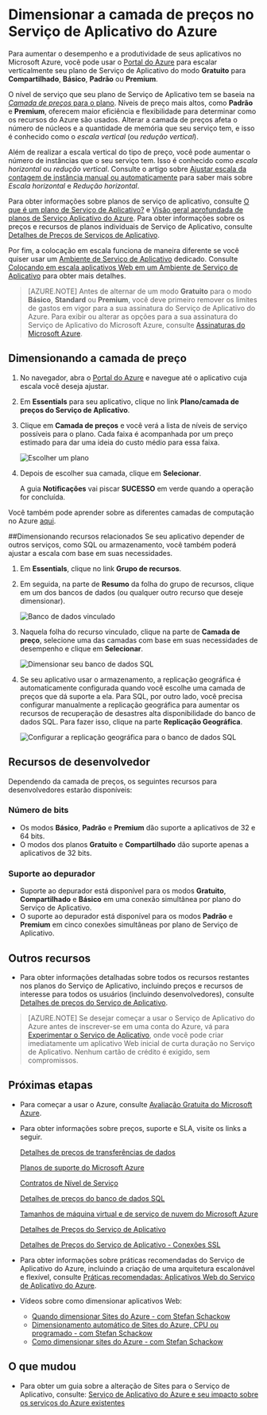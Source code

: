 <properties 
	pageTitle="Dimensionar a camada de preços no Serviço de Aplicativo do Azure" 
	description="Saiba como dimensionar aplicativos Web, móveis, de API e lógicos no Serviço de Aplicativo do Azure, incluindo dimensionamento automático." 
	services="app-service" 
	documentationCenter="" 
	authors="stepsic-microsoft-com" 
	manager="wpickett" 
	editor="mollybos"/>

<tags 
	ms.service="app-service" 
	ms.workload="web" 
	ms.tgt_pltfrm="na" 
	ms.devlang="na" 
	ms.topic="article" 
	ms.date="01/09/2016" 
	ms.author="stepsic"/>

# Dimensionar a camada de preços no Serviço de Aplicativo do Azure

Para aumentar o desempenho e a produtividade de seus aplicativos no Microsoft Azure, você pode usar o [Portal do Azure](https://portal.azure.com/) para escalar verticalmente seu plano de Serviço de Aplicativo do modo **Gratuito** para **Compartilhado**, **Básico**, **Padrão** ou **Premium**.

O nível de serviço que seu plano de Serviço de Aplicativo tem se baseia na [*Camada de preços* para o plano](/pricing/details/app-service/). Níveis de preço mais altos, como **Padrão** e **Premium**, oferecem maior eficiência e flexibilidade para determinar como os recursos do Azure são usados. Alterar a camada de preços afeta o número de núcleos e a quantidade de memória que seu serviço tem, e isso é conhecido como o *escala vertical* (ou *redução vertical*).

Além de realizar a escala vertical do tipo de preço, você pode aumentar o número de instâncias que o seu serviço tem. Isso é conhecido como *escala horizontal* ou *redução vertical*. Consulte o artigo sobre [Ajustar escala da contagem de instância manual ou automaticamente](../insights-how-to-scale.md) para saber mais sobre *Escala horizontal* e *Redução horizontal*.

Para obter informações sobre planos de serviço de aplicativo, consulte [O que é um plano de Serviço de Aplicativo?](../web-sites-web-hosting-plan-overview.md) e [Visão geral aprofundada de planos de Serviço Aplicativo do Azure](azure-web-sites-web-hosting-plans-in-depth-overview.md). Para obter informações sobre os preços e recursos de planos individuais de Serviço de Aplicativo, consulte [Detalhes de Preços de Serviços de Aplicativo](/pricing/details/app-service/).

Por fim, a colocação em escala funciona de maneira diferente se você quiser usar um [Ambiente de Serviço de Aplicativo](app-service-app-service-environment-intro.md) dedicado. Consulte [Colocando em escala aplicativos Web em um Ambiente de Serviço de Aplicativo](app-service-web-scale-a-web-app-in-an-app-service-environment.md) para obter mais detalhes.

> [AZURE.NOTE] Antes de alternar de um modo **Gratuito** para o modo **Básico**, **Standard** ou **Premium**, você deve primeiro remover os limites de gastos em vigor para a sua assinatura do Serviço de Aplicativo do Azure. Para exibir ou alterar as opções para a sua assinatura do Serviço de Aplicativo do Microsoft Azure, consulte [Assinaturas do Microsoft Azure][azuresubscriptions].

<a name="scalingsharedorbasic"></a> <a name="scalingstandard"></a>

## Dimensionando a camada de preço

1. No navegador, abra o [Portal do Azure][portal] e navegue até o aplicativo cuja escala você deseja ajustar.
	
2. Em **Essentials** para seu aplicativo, clique no link **Plano/camada de preços do Serviço de Aplicativo**.

3. Clique em **Camada de preços** e você verá a lista de níveis de serviço possíveis para o plano. Cada faixa é acompanhada por um preço estimado para dar uma ideia do custo médio para essa faixa.
	
	![Escolher um plano](./media/app-service-scale/ChoosePricingTier.png)
	
4. Depois de escolher sua camada, clique em **Selecionar**.
	
	A guia **Notificações** vai piscar **SUCESSO** em verde quando a operação for concluída.
 
Você também pode aprender sobre as diferentes camadas de computação no Azure [aqui](http://go.microsoft.com/fwlink/?LinkId=309169).
	
<a name="ScalingSQLServer"></a>
##Dimensionando recursos relacionados
Se seu aplicativo depender de outros serviços, como SQL ou armazenamento, você também poderá ajustar a escala com base em suas necessidades.

1. Em **Essentials**, clique no link **Grupo de recursos**.

2. Em seguida, na parte de **Resumo** da folha do grupo de recursos, clique em um dos bancos de dados (ou qualquer outro recurso que deseje dimensionar).

	![Banco de dados vinculado](./media/app-service-scale/ResourceGroup.png)
	
3. Naquela folha do recurso vinculado, clique na parte de **Camada de preço**, selecione uma das camadas com base em suas necessidades de desempenho e clique em **Selecionar**.
	
	![Dimensionar seu banco de dados SQL](./media/app-service-scale/ScaleDatabase.png)
	
4. Se seu aplicativo usar o armazenamento, a replicação geográfica é automaticamente configurada quando você escolhe uma camada de preços que dá suporte a ela. Para SQL, por outro lado, você precisa configurar manualmente a replicação geográfica para aumentar os recursos de recuperação de desastres alta disponibilidade do banco de dados SQL. Para fazer isso, clique na parte **Replicação Geográfica**.
	
	![Configurar a replicação geográfica para o banco de dados SQL](./media/app-service-scale/GeoReplication.png)
	
<a name="devfeatures"></a>
## Recursos de desenvolvedor
Dependendo da camada de preços, os seguintes recursos para desenvolvedores estarão disponíveis:

### Número de bits ###

- Os modos **Básico**, **Padrão** e **Premium** dão suporte a aplicativos de 32 e 64 bits.
- O modos dos planos **Gratuito** e **Compartilhado** dão suporte apenas a aplicativos de 32 bits.

### Suporte ao depurador ###

- Suporte ao depurador está disponível para os modos **Gratuito**, **Compartilhado** e **Básico** em uma conexão simultânea por plano do Serviço de Aplicativo.
- O suporte ao depurador está disponível para os modos **Padrão** e **Premium** em cinco conexões simultâneas por plano de Serviço de Aplicativo.

<a name="OtherFeatures"></a>
## Outros recursos

- Para obter informações detalhadas sobre todos os recursos restantes nos planos do Serviço de Aplicativo, incluindo preços e recursos de interesse para todos os usuários (incluindo desenvolvedores), consulte [Detalhes de preços do Serviço de Aplicativo](/pricing/details/web-sites/).

>[AZURE.NOTE] Se desejar começar a usar o Serviço de Aplicativo do Azure antes de inscrever-se em uma conta do Azure, vá para [Experimentar o Serviço de Aplicativo](http://go.microsoft.com/fwlink/?LinkId=523751), onde você pode criar imediatamente um aplicativo Web inicial de curta duração no Serviço de Aplicativo. Nenhum cartão de crédito é exigido, sem compromissos.

<a name="Next Steps"></a>
## Próximas etapas

- Para começar a usar o Azure, consulte [Avaliação Gratuita do Microsoft Azure](/pricing/free-trial/).
- Para obter informações sobre preços, suporte e SLA, visite os links a seguir.
	
	[Detalhes de preços de transferências de dados](/pricing/details/data-transfers/)
	
	[Planos de suporte do Microsoft Azure](/support/plans/)
	
	[Contratos de Nível de Serviço](/support/legal/sla/)
	
	[Detalhes de preços do banco de dados SQL](/pricing/details/sql-database/)
	
	[Tamanhos de máquina virtual e de serviço de nuvem do Microsoft Azure][vmsizes]
	
	[Detalhes de Preços do Serviço de Aplicativo](/pricing/details/app-service/)
	
	[Detalhes de Preços do Serviço de Aplicativo - Conexões SSL](/pricing/details/web-sites/#ssl-connections)

- Para obter informações sobre práticas recomendadas do Serviço de Aplicativo do Azure, incluindo a criação de uma arquitetura escalonável e flexível, consulte [Práticas recomendadas: Aplicativos Web do Serviço de Aplicativo do Azure](http://blogs.msdn.com/b/windowsazure/archive/2014/02/10/best-practices-windows-azure-websites-waws.aspx).

- Vídeos sobre como dimensionar aplicativos Web:
	
	- [Quando dimensionar Sites do Azure - com Stefan Schackow](/documentation/videos/azure-web-sites-free-vs-standard-scaling/)
	- [Dimensionamento automático de Sites do Azure, CPU ou programado - com Stefan Schackow](/documentation/videos/auto-scaling-azure-web-sites/)
	- [Como dimensionar sites do Azure - com Stefan Schackow](/documentation/videos/how-azure-web-sites-scale/)

## O que mudou
* Para obter um guia sobre a alteração de Sites para o Serviço de Aplicativo, consulte: [Serviço de Aplicativo do Azure e seu impacto sobre os serviços do Azure existentes](http://go.microsoft.com/fwlink/?LinkId=529714)

<!-- LINKS -->
[vmsizes]: http://go.microsoft.com/fwlink/?LinkId=309169
[SQLaccountsbilling]: http://go.microsoft.com/fwlink/?LinkId=234930
[azuresubscriptions]: http://go.microsoft.com/fwlink/?LinkID=235288
[portal]: https://portal.azure.com/

<!-- IMAGES -->
[ResourceGroup]: ./media/web-sites-scale/scale10ResourceGroup.png
[ScaleDatabase]: ./media/web-sites-scale/scale11SQLScale.png
[GeoReplication]: ./media/web-sites-scale/scale12SQLGeoReplication.png
 

<!---HONumber=AcomDC_0128_2016-->